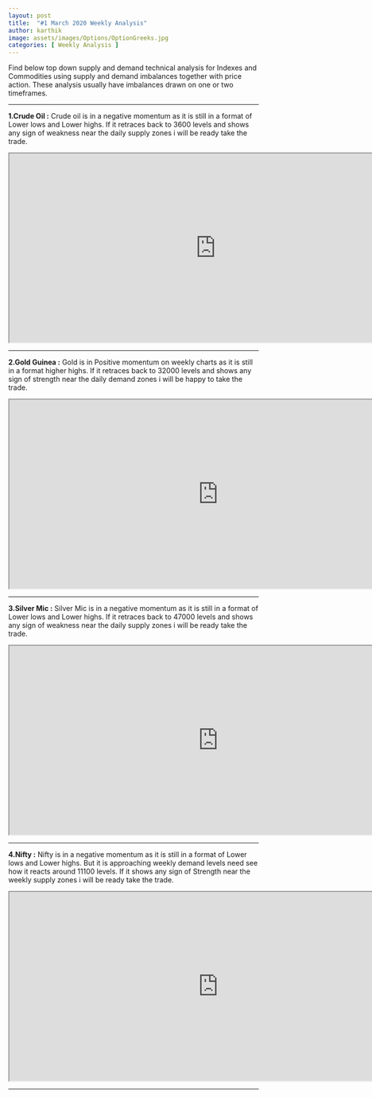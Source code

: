 ```yaml
---
layout: post
title:  "#1 March 2020 Weekly Analysis"
author: karthik
image: assets/images/Options/OptionGreeks.jpg
categories: [ Weekly Analysis ]
---
```


Find below top down supply and demand technical analysis for Indexes and Commodities using supply and demand imbalances together with price action. These analysis usually have imbalances drawn on one or two timeframes.

------------


**1.Crude Oil :** 
 Crude oil  is in a negative momentum as it is still in a format of Lower lows and Lower highs.  If it retraces back to 3600 levels and shows any sign of weakness near the daily supply zones i will be ready take the trade. 
<iframe src="https://drive.google.com/file/d/1KvJ4T-9t7age2i11V0TqsYtirBg7GgtT/preview" width="830" height="380"></iframe>

------------


**2.Gold Guinea :**
 Gold is in Positive momentum on weekly charts as it is still in a format higher highs.  If it retraces back to 32000 levels and shows any sign of strength near the daily demand zones i will be happy to take the trade. 
<iframe src="https://drive.google.com/file/d/1m_9Zv9O0WjFVXF56uV2LwFvHW3vTctgG/preview" width="840" height="380"></iframe>

------------


**3.Silver Mic :**
 Silver Mic  is in a negative momentum as it is still in a format of Lower lows and Lower highs.  If it retraces back to 47000 levels and shows any sign of weakness near the daily supply zones i will be ready take the trade.
<iframe src="https://drive.google.com/file/d/16LwJCCgn0zp095ZsutlOPOS2yL3ecUiD/preview" width="840" height="380"></iframe>

------------


**4.Nifty :**
 Nifty  is in a negative momentum as it is still in a format of Lower lows and Lower highs. But it is approaching weekly demand levels need see how
it reacts around 11100 levels. If it shows any sign of Strength near the weekly supply zones i will be ready take the trade.
<iframe src="https://drive.google.com/file/d/1A8htaW0UUMlPqZXtfcmsdd2A0DSXD9S-/preview" width="840" height="380"></iframe>

------------

